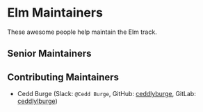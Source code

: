 # Elm Maintainers

These awesome people help maintain the Elm track.

## Senior Maintainers


## Contributing Maintainers

- Cedd Burge (Slack: `@Cedd Burge`, GitHub: [ceddlyburge](https://github.com/ceddlyburge), GitLab: [ceddlylburge](https://gitlab.com/ceddlyburge))
